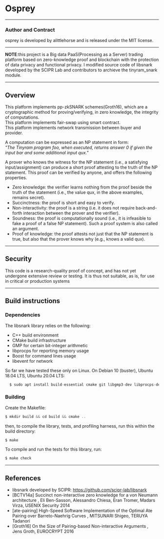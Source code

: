 Osprey
============
---------------------------
### Author and Contract

osprey is developed by alittlehorse and is released under the MIT license.

------------------------------
**NOTE**:this project is a Big data PaaS(Processing as a Server) trading platform based on zero-knowledge proof and blockchain with the protection of data privacy and functional privacy.
I modified source code of libsnark developed by the SCIPR Lab and contributors to archieve the tinyram_snark module.

----------------------------------
## Overview
This platform implements pp-zkSNARK schemes(Groth16), which are a cryptographic method for proving/verifying, in zero knowledge, the integrity of computations.  
This platform implements fair-swap using smart contract.  
This platform implements network transmission between buyer and provider.

A computation can be expressed as an NP statement in form:  
*"The Tinyram program foo, when executed, returns answer 0 if given the input bar and some additional input qux."*

A prover who knows the witness for the NP statement (i.e., a satisfying input/assignment) can produce a short proof attesting to the truth of the NP statement. This proof can be verified by anyone, and offers the following properties.

+ Zero knowledge: the verifier learns nothing from the proof beside the truth of the statement (i.e., the value qux, in the above examples, remains secret).
+ Succinctness: the proof is short and easy to verify.
+ Non-interactivity: the proof is a string (i.e. it does not require back-and-forth interaction between the prover and the verifier).
+ Soundness: the proof is computationally sound (i.e., it is infeasible to fake a proof of a false NP statement). Such a proof system is also called an argument.
+ Proof of knowledge: the proof attests not just that the NP statement is true, but also that the prover knows why (e.g., knows a valid qux).

--------------------------------
## Security
This code is a research-quality proof of concept, and has not yet undergone extensive review or testing. It is thus not suitable, as is, for use in critical or production systems

-------------------------------
## Build instructions

### Dependencies
The libsnark library relies on the following:

+ C++ build environment
+ CMake build infrastructure
+ GMP for certain bit-integer arithmetic
+ libprocps for reporting memory usage
+ Boost for command lines usage
+ libevent for network

So far we have tested these only on Linux. On Debian 10 (buster), Ubuntu 18.04 LTS, Ubuntu 20.04 LTS:
```asm
  $ sudo apt install build-essential cmake git libgmp3-dev libprocps-dev python3-markdown libboost-program-options-dev libssl-dev python3 pkg-config
```

### Building
Create the Makefile:
```asm
$ mkdir build && cd build && cmake ..
```
then, to compile the library, tests, and profiling harness, run this within the build directory:
```asm
$ make
```
To compile and run the tests for this library, run:
```asm
$ make check
```
----------------------------------------
## References
+ libsnark developed by SCIPR: https://github.com/scipr-lab/libsnark
+ [BCTV14a] Succinct non-interactive zero knowledge for a von Neumann architecture , Eli Ben-Sasson, Alessandro Chiesa, Eran Tromer, Madars Virza, USENIX Security 2014
+ [ate-pairing] High-Speed Software Implementation of the Optimal Ate Pairing over Barreto-Naehrig Curves , MITSUNARI Shigeo, TERUYA Tadanori
+ [Groth16] On the Size of Pairing-based Non-interactive Arguments , Jens Groth, EUROCRYPT 2016




